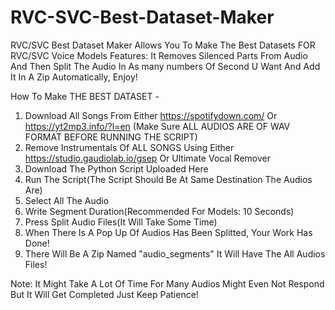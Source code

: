 # RVC-SVC-Best-Dataset-Maker
RVC/SVC Best Dataset Maker Allows You To Make The Best Datasets FOR RVC/SVC Voice Models
Features: It Removes Silenced Parts From Audio And Then Split The Audio In As many numbers Of Second U Want And Add It In A Zip Automatically, Enjoy! 

How To Make THE BEST DATASET -
1) Download All Songs From Either https://spotifydown.com/ Or https://yt2mp3.info/?l=en (Make Sure ALL AUDIOS ARE OF WAV FORMAT BEFORE RUNNING THE SCRIPT)
2) Remove Instrumentals Of ALL SONGS Using Either https://studio.gaudiolab.io/gsep Or Ultimate Vocal Remover
3) Download The Python Script Uploaded Here
4) Run The Script(The Script Should Be At Same Destination The Audios Are)
5) Select All The Audio
6) Write Segment Duration(Recommended For Models: 10 Seconds)
7) Press Split Audio Files(It Will Take Some Time)
8) When There Is A Pop Up Of Audios Has Been Splitted, Your Work Has Done!
9) There Will Be A Zip Named "audio_segments" It Will Have The All Audios Files!

Note: It Might Take A Lot Of Time For Many Audios Might Even Not Respond But It Will Get Completed Just Keep Patience!

